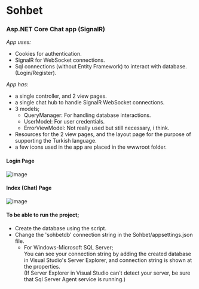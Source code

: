 # Sohbet
### Asp.NET Core Chat app (SignalR)

*App uses:*
* Cookies for authentication.
* SignalR for WebSocket connections.
* Sql connections (without Entity Framework) to interact with database. (Login/Register).

*App has:*
* a single controller, and 2 view pages.
* a single chat hub to handle SignalR WebSocket connections.
* 3 models;
  * QueryManager: For handling database interactions.
  * UserModel: For user credentials.
  * ErrorViewModel: Not really used but still necessary, i think.
* Resources for the 2 view pages, and the layout page for the purpose of supporting the Turkish language.
* a few icons used in the app are placed in the wwwroot folder.

#### Login Page
![image](https://user-images.githubusercontent.com/59491631/125852265-aa14eba3-ff1c-4f7e-84c7-8d42047f84cb.png)

#### Index (Chat) Page
![image](https://user-images.githubusercontent.com/59491631/125853902-ab501258-6e9f-4af5-9488-4be695280f59.png)

#### To be able to run the project;

* Create the database using the script.
* Change the 'sohbetdb' connection string in the Sohbet/appsettings.json file.
  * For Windows-Microsoft SQL Server;<br/>
You can see your connection string by adding the created database in Visual Studio's Server Explorer, and connection string is shown at the properties.<br/> (If Server Explorer in Visual Studio can't detect your server, be sure that Sql Server Agent service is running.)
